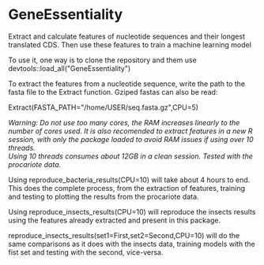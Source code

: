 # GeneEssentiality
Extract and calculate features of nucleotide sequences and their longest translated CDS. Then use these features to train a machine learning model

To use it, one way is to clone the repository and them use devtools::load_all("GeneEssentiality")

To extract the features from a nucleotide sequence, write the path to the fasta file to the Extract function. Gziped fastas can also be read:

Extract(FASTA_PATH="/home/USER/seq.fasta.gz",CPU=5) 

*Warning: Do not use too many cores, the RAM increases linearly to the number of cores used. It is also recomended to extract features in a new R session, with only the package loaded to avoid RAM issues if using over 10 threads.  
Using 10 threads consumes about 12GB in a clean session. Tested with the procariote data.*

Using reproduce_bacteria_results(CPU=10) will take about 4 hours to end. This does the complete process, from the extraction of features, training and testing to plotting the results from the procariote data. 

Using reproduce_insects_results(CPU=10) will reproduce the insects results using the features already extracted and present in this package. 

reproduce_insects_results(set1=First,set2=Second,CPU=10) will do the same comparisons as it does with the insects data, training models with the fist set and testing with the second, vice-versa. 





